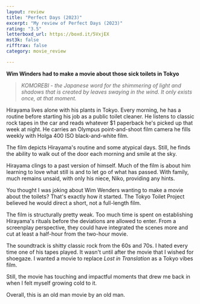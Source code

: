 ```yaml
---
layout: review
title: "Perfect Days (2023)"
excerpt: "My review of Perfect Days (2023)"
rating: "3.5"
letterboxd_url: https://boxd.it/5VxjEX
mst3k: false
rifftrax: false
category: movie_review

---
```


<b>Wim Winders had to make a movie about those sick toilets in Tokyo</b>
<blockquote><i>KOMOREBI - the Japanese word for the shimmering of light and shadows that is created by leaves swaying in the wind.
</i><i>It only exists once, at that moment.</i></blockquote>

Hirayama lives alone with his plants in Tokyo. Every morning, he has a routine before starting his job as a public toilet cleaner. He listens to classic rock tapes in the car and reads whatever $1 paperback he's picked up that week at night. He carries an Olympus point-and-shoot film camera he fills weekly with Holga 400 ISO black-and-white film.

The film depicts Hirayama's routine and some atypical days. Still, he finds the ability to walk out of the door each morning and smile at the sky. 

Hirayama clings to a past version of himself. Much of the film is about him learning to love what still is and to let go of what has passed. With family, much remains unsaid, with only his niece, Niko, providing any hints.

You thought I was joking about Wim Wenders wanting to make a movie about the toilets? That's exactly how it started. The Tokyo Toilet Project believed he would direct a short, not a full-length film. 

The film is structurally pretty weak. Too much time is spent on establishing Hirayama's rituals before the deviations are allowed to enter. From a screenplay perspective, they could have integrated the scenes more and cut at least a half-hour from the two-hour movie.

The soundtrack is shitty classic rock from the 60s and 70s. I hated every time one of his tapes played. It wasn't until after the movie that I wished for shoegaze. I wanted a movie to replace <i>Lost in Translation</i> as a Tokyo vibes film.

Still, the movie has touching and impactful moments that drew me back in when I felt myself growing cold to it.

Overall, this is an old man movie by an old man.